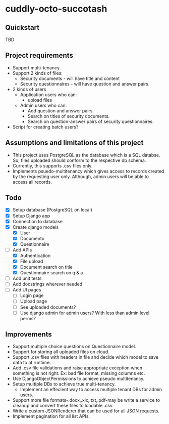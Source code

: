 # cuddly-octo-succotash

## Quickstart
TBD

## Project requirements

* Support multi-tenancy.
* Support 2 kinds of files:
    * Security documents - will have title and content
    * Security questionnaires - will have question and answer pairs.
* 2 kinds of users
    * Application users who can:
        * upload files
    * Admin users who can:
        * Add question and answer pairs.
        * Search on titles of security documents.
        * Search on question-answer pairs of security questionnaires.
* Script for creating batch users?

## Assumptions and limitations of this project

* This project uses PostgreSQL as the database which is a SQL databse. So, files uploaded should conform to the respective db schema.
* Currently, this supports .csv files only.
* Implements psuedo-multitenancy which gives access to records created by the requesting user only. Although, admin users will be able to access all records.

## Todo

* [x] Setup database (PostgreSQL on local)
* [x] Setup Django app
* [x] Connection to database
* [x] Create django models
    * [x] User
    * [x] Documentx
    * [x] Questionnaire
* [ ] Add APIs
    * [x] Authentication
    * [x] File upload
    * [x] Document search on title
    * [x] Questionnaire search on q & a
* [ ] Add unit tests
* [ ] Add docstrings wherever needed
* [ ] Add UI pages
    * [ ] Login page
    * [ ] Upload page
    * [ ] See uploaded documents?
    * [ ] Use django admin for admin users? With less than admin level perms?

## Improvements

* Support multiple choice questions on Questionnaire model.
* Support for storing all uploaded files on cloud.
* Support .csv files with headers in file and decide which model to save data to at runtime.
* Add .csv file validations and raise appropriate exception when something is not right. Ex: bad file format, missing columns etc.
* Use DjangoObjectPermissions to achieve pseudo multitenancy.
* Setup multiple DBs to achieve true multi-tenancy.
    * Implement an effecient way to access multiple tenant DBs for admin users.
* Support more file formats-.docx,.xlx,.txt,.pdf-may be write a service to cleanup and convert these files to loadable .csv.
* Write a custom JSONRenderer that can be used for all JSON requests.
* Implement pagination for all list APIs.

